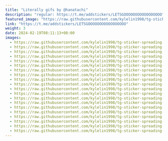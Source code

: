 ```yaml
---
title: "Literally gifs by @hanatachi"
description: "regular: https://t.me/addstickers/LETSGOOOOOOOOOOOOOOOOO"
featured_image: "https://raw.githubusercontent.com/kylelin1998/tg-sticker-spreading-worldwide-images/main/img/0a04ab49-3008-4c04-b584-018a28c60c7f.jpg"
link: "https://t.me/addstickers/LETSGOOOOOOOOOOOOOOOOO"
weight: 3
date: 2024-02-19T08:11:13+08:00
images:
  - https://raw.githubusercontent.com/kylelin1998/tg-sticker-spreading-worldwide-images/main/img/0a04ab49-3008-4c04-b584-018a28c60c7f.jpg
  - https://raw.githubusercontent.com/kylelin1998/tg-sticker-spreading-worldwide-images/main/img/131108d2-5024-4b38-888b-580c34f7b396.jpg
  - https://raw.githubusercontent.com/kylelin1998/tg-sticker-spreading-worldwide-images/main/img/3cb965ce-135e-409e-bbd4-999118a74b09.jpg
  - https://raw.githubusercontent.com/kylelin1998/tg-sticker-spreading-worldwide-images/main/img/364e5f49-640f-40d6-a3f7-83fb9c73d83e.jpg
  - https://raw.githubusercontent.com/kylelin1998/tg-sticker-spreading-worldwide-images/main/img/c8922a84-54ae-4a09-87eb-2772c9d2aa3b.jpg
  - https://raw.githubusercontent.com/kylelin1998/tg-sticker-spreading-worldwide-images/main/img/58a47840-18ec-4398-9bab-8826529d0093.jpg
  - https://raw.githubusercontent.com/kylelin1998/tg-sticker-spreading-worldwide-images/main/img/be288e4f-68ea-44c6-9230-5282332d4dfd.jpg
  - https://raw.githubusercontent.com/kylelin1998/tg-sticker-spreading-worldwide-images/main/img/5df4bf9a-008d-4c2c-82eb-9e119454af03.jpg
  - https://raw.githubusercontent.com/kylelin1998/tg-sticker-spreading-worldwide-images/main/img/f99cf0a0-3d55-4d6f-8cea-99fc3227c605.jpg
  - https://raw.githubusercontent.com/kylelin1998/tg-sticker-spreading-worldwide-images/main/img/19f7ad62-0c1d-41b2-a043-e13597f36c8d.jpg
  - https://raw.githubusercontent.com/kylelin1998/tg-sticker-spreading-worldwide-images/main/img/b5b316c9-8e1b-4751-aa17-c7958e200d7d.jpg
  - https://raw.githubusercontent.com/kylelin1998/tg-sticker-spreading-worldwide-images/main/img/5a61d77b-6a09-4d7b-8711-d792101357f8.jpg
  - https://raw.githubusercontent.com/kylelin1998/tg-sticker-spreading-worldwide-images/main/img/a6fed673-7768-49b1-acf7-8951739937cc.jpg
  - https://raw.githubusercontent.com/kylelin1998/tg-sticker-spreading-worldwide-images/main/img/eab28ee7-d1d7-4c81-9466-e67de924ca52.jpg
  - https://raw.githubusercontent.com/kylelin1998/tg-sticker-spreading-worldwide-images/main/img/e3ddd68d-23b7-42bd-b62f-0a87ff189c1d.jpg
  - https://raw.githubusercontent.com/kylelin1998/tg-sticker-spreading-worldwide-images/main/img/73f3e0de-6178-478c-856c-e483371ea279.jpg
  - https://raw.githubusercontent.com/kylelin1998/tg-sticker-spreading-worldwide-images/main/img/f0c7eef2-94ce-46e5-90e8-0550020fd848.jpg
  - https://raw.githubusercontent.com/kylelin1998/tg-sticker-spreading-worldwide-images/main/img/cce04634-64f2-44e4-8834-afb95cd85580.jpg
  - https://raw.githubusercontent.com/kylelin1998/tg-sticker-spreading-worldwide-images/main/img/9ee94334-4ac6-48de-8702-5d819a2a9160.jpg
  - https://raw.githubusercontent.com/kylelin1998/tg-sticker-spreading-worldwide-images/main/img/41b1ec29-7c49-48d2-ab15-609c4e1be669.jpg
---
```

